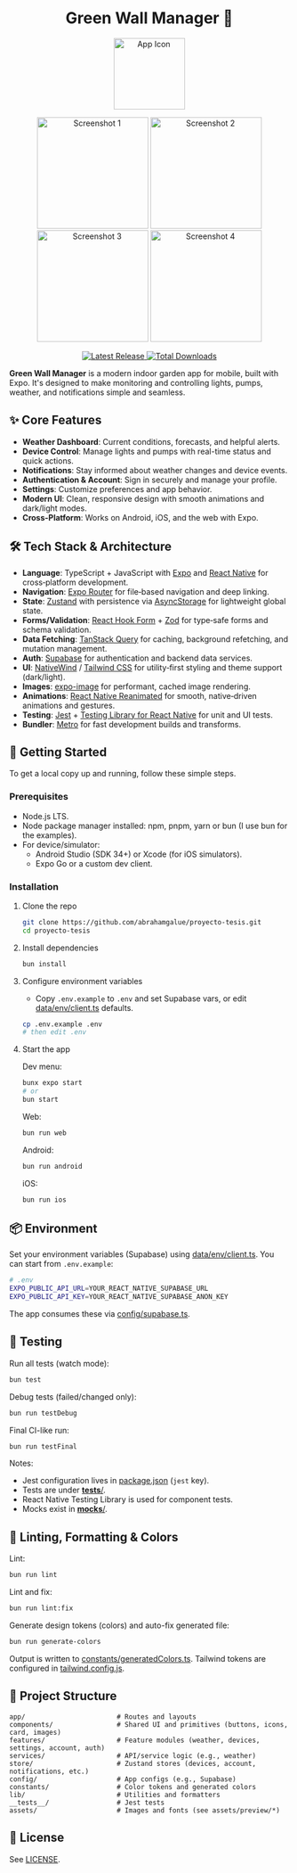 <div align='center'>

# Green Wall Manager 🌳

</div>

<p align="center">
  <img src="assets/preview/icon.png" alt="App Icon" width="128"/>
</p>

<p align="center">
  <img src="assets/preview/app-preview-01.jpg" alt="Screenshot 1" width="200"/>
  <img src="assets/preview/app-preview-02.jpg" alt="Screenshot 2" width="200"/>
  <img src="assets/preview/app-preview-03.jpg" alt="Screenshot 3" width="200"/>
  <img src="assets/preview/app-preview-04.jpg" alt="Screenshot 4" width="200"/>
</p>

<p align="center">
    <a href="https://github.com/abrahamgalue/proyecto-tesis/releases/latest">
        <img src="https://img.shields.io/github/v/release/abrah/proyecto-tesis?include_prereleases&logo=github&style=for-the-badge&label=Latest%20Release" alt="Latest Release">
    </a>
    <a href="https://github.com/abrahamgalue/proyecto-tesis/releases">
        <img src="https://img.shields.io/github/downloads/abrah/proyecto-tesis/total?logo=github&style=for-the-badge" alt="Total Downloads">
    </a>
</p>

**Green Wall Manager** is a modern indoor garden app for mobile, built with Expo. It's designed to make monitoring and controlling lights, pumps, weather, and notifications simple and seamless.

## ✨ Core Features

- **Weather Dashboard**: Current conditions, forecasts, and helpful alerts.
- **Device Control**: Manage lights and pumps with real-time status and quick actions.
- **Notifications**: Stay informed about weather changes and device events.
- **Authentication & Account**: Sign in securely and manage your profile.
- **Settings**: Customize preferences and app behavior.
- **Modern UI**: Clean, responsive design with smooth animations and dark/light modes.
- **Cross-Platform**: Works on Android, iOS, and the web with Expo.

## 🛠️ Tech Stack & Architecture

- **Language**: TypeScript + JavaScript with [Expo](https://expo.dev/) and [React Native](https://reactnative.dev/) for cross‑platform development.
- **Navigation**: [Expo Router](https://docs.expo.dev/versions/latest/sdk/router/) for file‑based navigation and deep linking.
- **State**: [Zustand](https://zustand.docs.pmnd.rs/getting-started/introduction) with persistence via [AsyncStorage](https://react-native-async-storage.github.io/async-storage/) for lightweight global state.
- **Forms/Validation**: [React Hook Form](https://react-hook-form.com/) + [Zod](https://zod.dev/) for type‑safe forms and schema validation.
- **Data Fetching**: [TanStack Query](https://tanstack.com/query/latest) for caching, background refetching, and mutation management.
- **Auth**: [Supabase](https://supabase.com/) for authentication and backend data services.
- **UI**: [NativeWind](https://www.nativewind.dev/) / [Tailwind CSS](https://tailwindcss.com/) for utility‑first styling and theme support (dark/light).
- **Images**: [expo-image](https://docs.expo.dev/versions/latest/sdk/image/) for performant, cached image rendering.
- **Animations**: [React Native Reanimated](https://docs.swmansion.com/react-native-reanimated/) for smooth, native‑driven animations and gestures.
- **Testing**: [Jest](https://jestjs.io/) + [Testing Library for React Native](https://callstack.github.io/react-native-testing-library/index) for unit and UI tests.
- **Bundler**: [Metro](https://metrobundler.dev/) for fast development builds and transforms.

## 🚀 Getting Started

To get a local copy up and running, follow these simple steps.

### Prerequisites

- Node.js LTS.
- Node package manager installed: npm, pnpm, yarn or bun (I use bun for the examples).
- For device/simulator:
  - Android Studio (SDK 34+) or Xcode (for iOS simulators).
  - Expo Go or a custom dev client.

### Installation

1. Clone the repo

   ```sh
   git clone https://github.com/abrahamgalue/proyecto-tesis.git
   cd proyecto-tesis
   ```

2. Install dependencies

   ```sh
   bun install
   ```

3. Configure environment variables

   - Copy `.env.example` to `.env` and set Supabase vars, or edit [data/env/client.ts](data/env/client.ts) defaults.

   ```sh
   cp .env.example .env
   # then edit .env
   ```

4. Start the app

   Dev menu:

   ```sh
   bunx expo start
   # or
   bun start
   ```

   Web:

   ```sh
   bun run web
   ```

   Android:

   ```sh
   bun run android
   ```

   iOS:

   ```sh
   bun run ios
   ```

## 📦 Environment

Set your environment variables (Supabase) using [data/env/client.ts](data/env/client.ts). You can start from `.env.example`:

```sh
# .env
EXPO_PUBLIC_API_URL=YOUR_REACT_NATIVE_SUPABASE_URL
EXPO_PUBLIC_API_KEY=YOUR_REACT_NATIVE_SUPABASE_ANON_KEY
```

The app consumes these via [config/supabase.ts](config/supabase.ts).

## 🧪 Testing

Run all tests (watch mode):

```sh
bun test
```

Debug tests (failed/changed only):

```sh
bun run testDebug
```

Final CI-like run:

```sh
bun run testFinal
```

Notes:

- Jest configuration lives in [package.json](package.json) (`jest` key).
- Tests are under [**tests**/](__tests__/).
- React Native Testing Library is used for component tests.
- Mocks exist in [**mocks**/](__mocks__/).

## 🎨 Linting, Formatting & Colors

Lint:

```sh
bun run lint
```

Lint and fix:

```sh
bun run lint:fix
```

Generate design tokens (colors) and auto-fix generated file:

```sh
bun run generate-colors
```

Output is written to [constants/generatedColors.ts](constants/generatedColors.ts). Tailwind tokens are configured in [tailwind.config.js](tailwind.config.js).

## 📂 Project Structure

```
app/                       # Routes and layouts
components/                # Shared UI and primitives (buttons, icons, card, images)
features/                  # Feature modules (weather, devices, settings, account, auth)
services/                  # API/service logic (e.g., weather)
store/                     # Zustand stores (devices, account, notifications, etc.)
config/                    # App configs (e.g., Supabase)
constants/                 # Color tokens and generated colors
lib/                       # Utilities and formatters
__tests__/                 # Jest tests
assets/                    # Images and fonts (see assets/preview/*)
```

## 📝 License

See [LICENSE](LICENSE).
